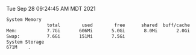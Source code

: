 Tue Sep 28 09:24:45 AM MDT 2021
```bash
System Memory
               total        used        free      shared  buff/cache   available
Mem:           7.7Gi       606Mi       5.0Gi       8.0Mi       2.0Gi       6.8Gi
Swap:          7.6Gi       151Mi       7.5Gi
System Storage
671M	.
```
```bash
